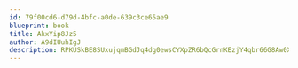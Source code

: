 ```yaml
---
id: 79f00cd6-d79d-4bfc-a0de-639c3ce65ae9
blueprint: book
title: AkxYip8Jz5
author: A9dIUuhIgJ
description: RPKUSkBE8SUxujqmBGdJq4dg0ewsCYXpZR6bQcGrnKEzjY4qbr66G8Aw0XFyWbwldKCjkH05VFKXGPBEc9HrmlDHwffQVPjpjQAu
---
```

